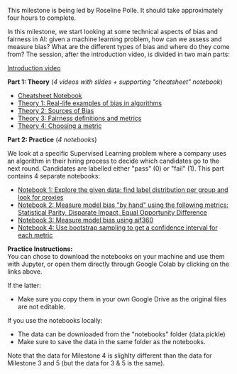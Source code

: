This milestone is being led by Roseline Polle. It should take approximately four hours to complete. 

In this milestone, we start looking at some technical aspects of bias and fairness in AI: given a machine learning problem, how can we assess and measure bias? What are the different types of bias and where do they come from? The session, after the introduction video, is divided in two main parts:

[Introduction video](https://youtu.be/2w93PohBQ-o)

**Part 1: Theory** (_4 videos with slides + supporting "cheatsheet" notebook_)
- [Cheatsheet Notebook](https://github.com/alan-turing-institute/bias-in-AI-course/blob/main/Milestone3_Sources-Forms-and-Quantification-of-Bias-in-AI/M3_Theory_Supporting%20Notebook_CheatSheet.ipynb)
- [Theory 1: Real-life examples of bias in algorithms](https://youtu.be/NF8VRGJDI_g)
- [Theory 2: Sources of Bias](https://youtu.be/k6LGIngVhac)
- [Theory 3: Fairness definitions and metrics](https://youtu.be/m3zpMJ6Y7Ec)
- [Theory 4: Choosing a metric](https://youtu.be/_snpZmLfVlk)

**Part 2: Practice** (_4 notebooks_)

We look at a specific Supervised Learning problem where a company uses an algorithm in their hiring process to decide which candidates go to the next round. Candidates are labelled either "pass" (0) or "fail" (1).  This part contains 4 separate notebooks:
<!-- - [Notebook 1: Explore the given data: find label distribution per group and look for proxies](https://colab.research.google.com/github/alan-turing-institute/bias-in-AI-course/blob/main/Milestone3_Sources-Forms-and-Quantification-of-Bias-in-AI/notebooks/M3_Practice_1_Explore_data.ipynb)#(https://colab.research.google.com/drive/17X2XUo82zIROwuEU0KUylCJGAr7TAco5)
- [Notebook 2: Measure model bias "by hand" using the following metrics: Statistical Parity, Disparate Impact, Equal Opportunity Difference](https://colab.research.google.com/drive/179V-zinJPttr4xIzFOgxsGgm2Z62Boco)
- [Notebook 3: Measure model bias using aif360](https://colab.research.google.com/drive/1BJK41oaJRmegdoh4TKp0XfrrXZPF4TRI)
- [Notebook 4: Use bootstrap sampling to get a confidence interval for each metric](https://colab.research.google.com/drive/1fBugsn1-6JknonL-DJMFacmyhc1BtyqG)
-->
- [Notebook 1: Explore the given data: find label distribution per group and look for proxies](https://colab.research.google.com/github/alan-turing-institute/bias-in-AI-course/blob/main/Milestone3_Sources-Forms-and-Quantification-of-Bias-in-AI/notebooks/M3_Practice_1_Explore_data.ipynb)
- [Notebook 2: Measure model bias "by hand" using the following metrics: Statistical Parity, Disparate Impact, Equal Opportunity Difference](https://colab.research.google.com/github/alan-turing-institute/bias-in-AI-course/blob/main/Milestone3_Sources-Forms-and-Quantification-of-Bias-in-AI/notebooks/M3_Practice_2_Evaluate_fairness_metrics_manually.ipynb)
- [Notebook 3: Measure model bias using aif360](https://colab.research.google.com/github/alan-turing-institute/bias-in-AI-course/blob/main/Milestone3_Sources-Forms-and-Quantification-of-Bias-in-AI/notebooks/M3_Practice_3_Evaluate_fairness_metrics_with_aif360.ipynb)
- [Notebook 4: Use bootstrap sampling to get a confidence interval for each metric](https://colab.research.google.com/github/alan-turing-institute/bias-in-AI-course/blob/main/Milestone3_Sources-Forms-and-Quantification-of-Bias-in-AI/notebooks/M3_Practice_4_Example_code_get_a_confidence_interval.ipynb)


**Practice Instructions:** <br>
You can chose to download the notebooks on your machine and use them with Jupyter, or open them directly through Google Colab by clicking on the links above. 

If the latter:
- Make sure you copy them in your own Google Drive as the original files are not editable.

If you use the notebooks locally:
- The data can be downloaded from the "notebooks" folder (data.pickle)
- Make sure to save the data in the same folder as the notebooks. 

Note that the data for Milestone 4 is slighlty different than the data for Milestone 3 and 5 (but the data for 3 & 5 is the same).
